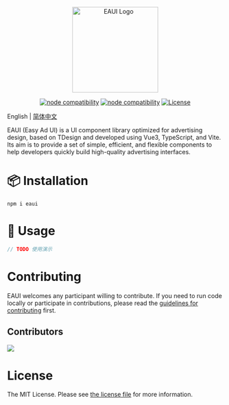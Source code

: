<p align="center">
  <a href="https://github.com/oyo-cool/eaui" target="_blank">
    <img alt="EAUI Logo" width="200" src="https://oyo.cool/usr/uploads/2024/09/2463723242.png">
  </a>
</p>

<p align="center">
  <a href="https://github.com/oyo-cool/eaui/releases/"><img src="https://img.shields.io/github/v/release/oyo-cool/eaui" alt="node compatibility"></a>
  <a href="https://nodejs.org/en/about/releases/"><img src="https://img.shields.io/node/v/vite.svg" alt="node compatibility"></a>
  <a href="https://github.com/oyo-cool/eaui/blob/main/LICENSE">
    <img src="https://img.shields.io/github/license/oyo-cool/eaui" alt="License">
  </a>
</p>

English | [简体中文](./README-zh_CN.md)

EAUI (Easy Ad UI) is a UI component library optimized for advertising design, based on TDesign and developed using Vue3, TypeScript, and Vite. Its aim is to provide a set of simple, efficient, and flexible components to help developers quickly build high-quality advertising interfaces.

# 📦 Installation

```shell
npm i eaui
```

# 🔨 Usage

```js
// TODO 使用演示
```

# Contributing

EAUI welcomes any participant willing to contribute. If you need to run code locally or participate in contributions, please read the [guidelines for contributing](https://github.com/oyo-cool/eaui/blob/main/CONTRIBUTING.md) first.

## Contributors

<a href="https://github.com/oyo-cool/eaui/graphs/contributors">
  <img src="https://contrib.rocks/image?repo=oyo-cool/eaui" />
</a>

# License

The MIT License. Please see [the license file](https://github.com/oyo-cool/eaui/blob/main/LICENSE) for more information.

